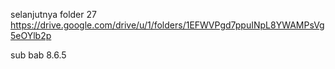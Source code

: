 selanjutnya folder 27 https://drive.google.com/drive/u/1/folders/1EFWVPgd7ppuINpL8YWAMPsVg5eOYlb2p

sub bab 8.6.5